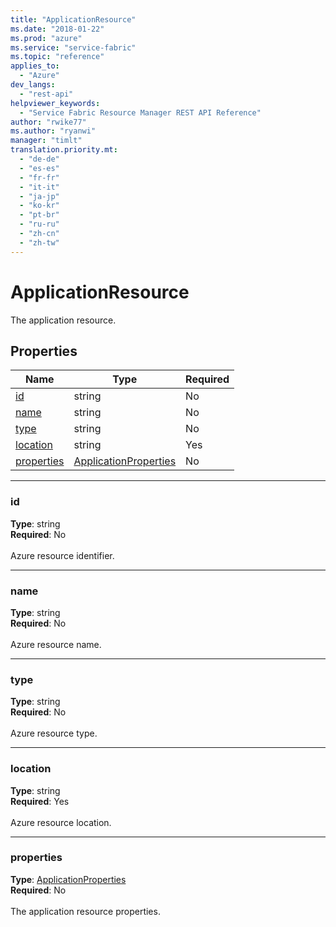 ```yaml
---
title: "ApplicationResource"
ms.date: "2018-01-22"
ms.prod: "azure"
ms.service: "service-fabric"
ms.topic: "reference"
applies_to: 
  - "Azure"
dev_langs: 
  - "rest-api"
helpviewer_keywords: 
  - "Service Fabric Resource Manager REST API Reference"
author: "rwike77"
ms.author: "ryanwi"
manager: "timlt"
translation.priority.mt: 
  - "de-de"
  - "es-es"
  - "fr-fr"
  - "it-it"
  - "ja-jp"
  - "ko-kr"
  - "pt-br"
  - "ru-ru"
  - "zh-cn"
  - "zh-tw"
---
```

# ApplicationResource

The application resource.

## Properties
| Name | Type | Required |
| --- | --- | --- |
| [id](#id) | string | No |
| [name](#name) | string | No |
| [type](#type) | string | No |
| [location](#location) | string | Yes |
| [properties](#properties) | [ApplicationProperties](sfrp-2017-07-01-preview-model-applicationproperties.md) | No |

____
### id
__Type__: string <br/>
__Required__: No<br/>
<br/>
Azure resource identifier.

____
### name
__Type__: string <br/>
__Required__: No<br/>
<br/>
Azure resource name.

____
### type
__Type__: string <br/>
__Required__: No<br/>
<br/>
Azure resource type.

____
### location
__Type__: string <br/>
__Required__: Yes<br/>
<br/>
Azure resource location.

____
### properties
__Type__: [ApplicationProperties](sfrp-2017-07-01-preview-model-applicationproperties.md) <br/>
__Required__: No<br/>
<br/>
The application resource properties.

